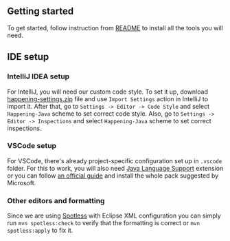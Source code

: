 ## Getting started

To get started, follow instruction from [README](README.md) to install all the tools you will need.

## IDE setup

### IntelliJ IDEA setup

For IntelliJ, you will need our custom code style. To set it up, download [happening-settings.zip](https://github.com/happening-oss/kafka-client/files/12910825/happening-settings.zip)
file and use `Import Settings` action in IntelliJ to import it. After that, go to `Settings -> Editor -> Code Style` and select `Happening-Java` scheme to set correct code style. Also,
go to `Settings -> Editor -> Inspections` and select `Happening-Java` scheme to set correct inspections.

### VSCode setup

For VSCode, there's already project-specific configuration set up in `.vscode` folder. For this to work, you will also need [Java Language Support](https://marketplace.visualstudio.com/items?itemName=redhat.java) extension or you can follow [an official guide](https://code.visualstudio.com/docs/languages/java) and install the whole pack suggested by Microsoft.

### Other editors and formatting

Since we are using [Spotless](https://github.com/diffplug/spotless) with Eclipse XML configuration you can simply run `mvn spotless:check` to verify that the formatting is correct or `mvn spotless:apply` to fix it.
